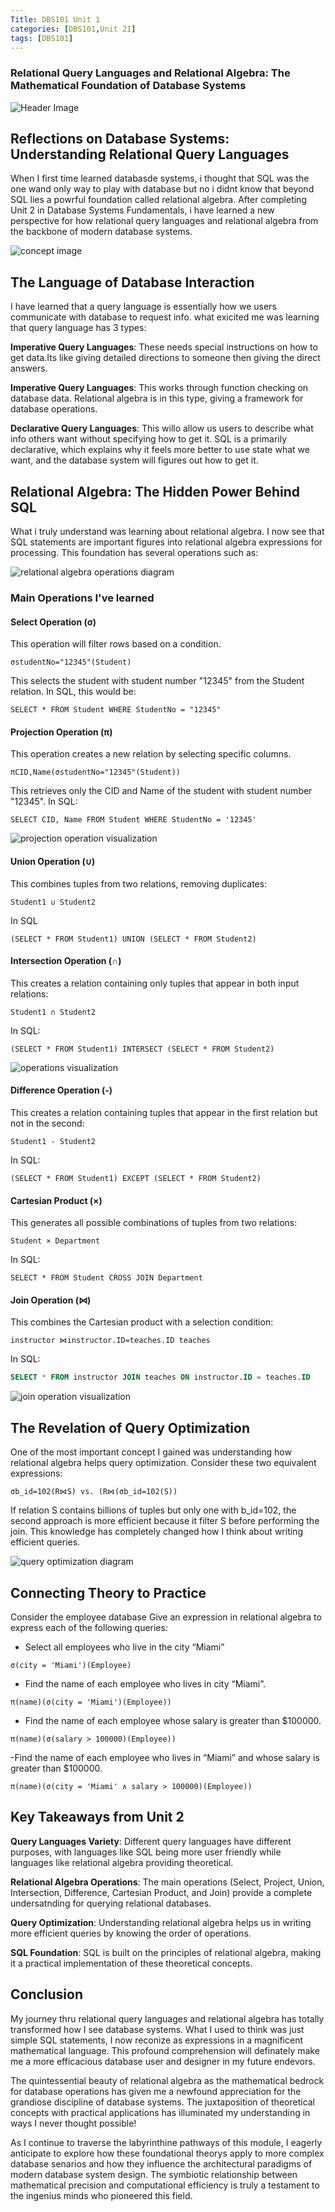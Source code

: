 ```yaml
---
Title: DBS101 Unit 1 
categories: [DBS101,Unit 2I]
tags: [DBS101]
---
```


### Relational Query Languages and Relational Algebra: The Mathematical Foundation of Database Systems

![Header Image](../assets/img/1.jpg)

## Reflections on Database Systems: Understanding Relational Query Languages

When I first time learned databasde systems, i thought that SQL was the one wand only way to play with database but no i didnt know that beyond SQL lies a powrful foundation called relational algebra. After completing Unit 2 in Database Systems Fundamentals, i have learned a new perspective for how relational query languages and relational algebra from the backbone of modern database systems.

![concept image](../assets/img/2.jpg)

## The Language of Database Interaction

I have learned that a query language is essentially how we users communicate with database to request info. what exicited me was learning that query language has 3 types:

**Imperative Query Languages**:
These needs special instructions on how to get data.Its like giving detailed directions to someone then giving the direct answers.

**Imperative Query Languages**:
This works through function checking on database data. Relational algebra is in this type, giving a framework for database operations.

**Declarative Query Languages**:
This willo allow us users to describe what info others want without specifying how to get it. SQL is a primarily declarative, which explains why it feels more better to use state what we want, and the database system will figures out how to get it.


## Relational Algebra: The Hidden Power Behind SQL


What i truly understand was learning about relational algebra. I now see that SQL statements are important figures into relational algebra expressions for processing. This foundation has several operations such as:

![relational algebra operations diagram](../assets/img/3.jpg)

### Main Operations I've learned

#### Select Operation (σ)
This operation will filter rows based on a condition.
```
σstudentNo="12345"(Student)
```
This selects the student with student number "12345" from the Student relation. In SQL, this would be:
```
SELECT * FROM Student WHERE StudentNo = "12345"
```

#### Projection Operation (π)
This operation creates a new relation by selecting specific columns.
```
πCID,Name(σstudentNo="12345"(Student))
```
This retrieves only the CID and Name of the student with student number "12345". In SQL:
```
SELECT CID, Name FROM Student WHERE StudentNo = '12345'
```

![projection operation visualization](../assets/img/4.jpg)

#### Union Operation (∪)
This combines tuples from two relations, removing duplicates:
```
Student1 ∪ Student2
```
In SQL
```
(SELECT * FROM Student1) UNION (SELECT * FROM Student2)
```

#### Intersection Operation (∩)
This creates a relation containing only tuples that appear in both input relations:
```plaintext
Student1 ∩ Student2
```
In SQL:
```
(SELECT * FROM Student1) INTERSECT (SELECT * FROM Student2)
```

![operations visualization](../assets/img/5.jpg)

#### Difference Operation (-)
This creates a relation containing tuples that appear in the first relation but not in the second:
```
Student1 - Student2
```
In SQL:
```
(SELECT * FROM Student1) EXCEPT (SELECT * FROM Student2)
```

#### Cartesian Product (×)
This generates all possible combinations of tuples from two relations:
```plaintext
Student × Department
```
In SQL:
```
SELECT * FROM Student CROSS JOIN Department
```

#### Join Operation (⋈)
This combines the Cartesian product with a selection condition:
```
instructor ⋈instructor.ID=teaches.ID teaches
```
In SQL:
```sql
SELECT * FROM instructor JOIN teaches ON instructor.ID = teaches.ID
```

![join operation visualization](../assets/img/6.jpg)

## The Revelation of Query Optimization
One of the most important concept I gained was understanding how relational algebra helps query optimization. Consider these two equivalent expressions:
```plaintext
σb_id=102(R⋈S) vs. (R⋈(σb_id=102(S))
```
If relation S contains billions of tuples but only one with b_id=102, the second approach is more efficient because it filter S before performing the join. This knowledge has completely changed how I think about writing efficient queries.

![query optimization diagram](../assets/img/7.jpg)

## Connecting Theory to Practice
Consider the employee database Give an expression in relational
algebra to express each of the following queries:

- Select all employees who live in the city “Miami”
```
σ(city = 'Miami')(Employee)
```

- Find the name of each employee who lives in city “Miami”.
```
π(name)(σ(city = 'Miami')(Employee))
```

- Find the name of each employee whose salary is greater than
$100000.
```
π(name)(σ(salary > 100000)(Employee))
```

-Find the name of each employee who lives in “Miami” and
whose salary is greater than $100000. 
```
π(name)(σ(city = 'Miami' ∧ salary > 100000)(Employee))
```

## Key Takeaways from Unit 2

**Query Languages Variety**: 
Different query languages have different purposes, with languages like SQL being more user friendly while languages like relational algebra providing theoretical.

**Relational Algebra Operations**:
The main operations (Select, Project, Union, Intersection, Difference, Cartesian Product, and Join) provide a complete undersatnding for querying relational databases.

**Query Optimization**: 
Understanding relational algebra helps us in writing more efficient queries by knowing the order of operations.

**SQL Foundation**: 
SQL is built on the principles of relational algebra, making it a practical implementation of these theoretical concepts.

## Conclusion

My journey thru relational query languages and relational algebra has totally transformed how I see database systems. What I used to think was just simple SQL statements, I now reconize as expressions in a magnificent mathematical language. This profound comprehension will definately make me a more efficacious database user and designer in my future endevors.

The quintessential beauty of relational algebra as the mathematical bedrock for database operations has given me a newfound appreciation for the grandiose discipline of database systems. The juxtaposition of theoretical concepts with practical applications has illuminated my understanding in ways I never thought possible!

As I continue to traverse the labyrinthine pathways of this module, I eagerly anticipate to explore how these foundational theorys apply to more complex database senarios and how they influence the architectural paradigms of modern database system design. The symbiotic relationship between mathematical precision and computational efficiency is truly a testament to the ingenius minds who pioneered this field.
